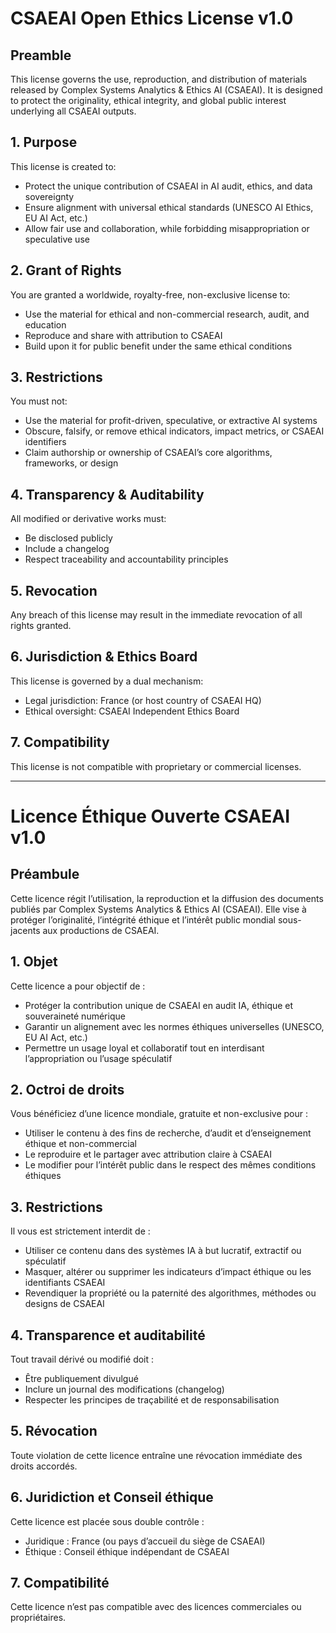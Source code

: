 # CSAEAI Open Ethics License v1.0

## Preamble

This license governs the use, reproduction, and distribution of materials released by Complex Systems Analytics & Ethics AI (CSAEAI). It is designed to protect the originality, ethical integrity, and global public interest underlying all CSAEAI outputs.

## 1. Purpose

This license is created to:

* Protect the unique contribution of CSAEAI in AI audit, ethics, and data sovereignty
* Ensure alignment with universal ethical standards (UNESCO AI Ethics, EU AI Act, etc.)
* Allow fair use and collaboration, while forbidding misappropriation or speculative use

## 2. Grant of Rights

You are granted a worldwide, royalty-free, non-exclusive license to:

* Use the material for ethical and non-commercial research, audit, and education
* Reproduce and share with attribution to CSAEAI
* Build upon it for public benefit under the same ethical conditions

## 3. Restrictions

You must not:

* Use the material for profit-driven, speculative, or extractive AI systems
* Obscure, falsify, or remove ethical indicators, impact metrics, or CSAEAI identifiers
* Claim authorship or ownership of CSAEAI’s core algorithms, frameworks, or design

## 4. Transparency & Auditability

All modified or derivative works must:

* Be disclosed publicly
* Include a changelog
* Respect traceability and accountability principles

## 5. Revocation

Any breach of this license may result in the immediate revocation of all rights granted.

## 6. Jurisdiction & Ethics Board

This license is governed by a dual mechanism:

* Legal jurisdiction: France (or host country of CSAEAI HQ)
* Ethical oversight: CSAEAI Independent Ethics Board

## 7. Compatibility

This license is not compatible with proprietary or commercial licenses.

---

# Licence Éthique Ouverte CSAEAI v1.0

## Préambule

Cette licence régit l’utilisation, la reproduction et la diffusion des documents publiés par Complex Systems Analytics & Ethics AI (CSAEAI). Elle vise à protéger l’originalité, l’intégrité éthique et l’intérêt public mondial sous-jacents aux productions de CSAEAI.

## 1. Objet

Cette licence a pour objectif de :

* Protéger la contribution unique de CSAEAI en audit IA, éthique et souveraineté numérique
* Garantir un alignement avec les normes éthiques universelles (UNESCO, EU AI Act, etc.)
* Permettre un usage loyal et collaboratif tout en interdisant l’appropriation ou l’usage spéculatif

## 2. Octroi de droits

Vous bénéficiez d’une licence mondiale, gratuite et non-exclusive pour :

* Utiliser le contenu à des fins de recherche, d’audit et d’enseignement éthique et non-commercial
* Le reproduire et le partager avec attribution claire à CSAEAI
* Le modifier pour l’intérêt public dans le respect des mêmes conditions éthiques

## 3. Restrictions

Il vous est strictement interdit de :

* Utiliser ce contenu dans des systèmes IA à but lucratif, extractif ou spéculatif
* Masquer, altérer ou supprimer les indicateurs d’impact éthique ou les identifiants CSAEAI
* Revendiquer la propriété ou la paternité des algorithmes, méthodes ou designs de CSAEAI

## 4. Transparence et auditabilité

Tout travail dérivé ou modifié doit :

* Être publiquement divulgué
* Inclure un journal des modifications (changelog)
* Respecter les principes de traçabilité et de responsabilisation

## 5. Révocation

Toute violation de cette licence entraîne une révocation immédiate des droits accordés.

## 6. Juridiction et Conseil éthique

Cette licence est placée sous double contrôle :

* Juridique : France (ou pays d’accueil du siège de CSAEAI)
* Éthique : Conseil éthique indépendant de CSAEAI

## 7. Compatibilité

Cette licence n’est pas compatible avec des licences commerciales ou propriétaires.
